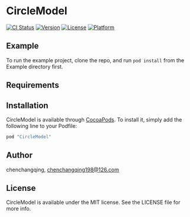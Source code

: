 # CircleModel

[![CI Status](http://img.shields.io/travis/chenchangqing/CircleModel.svg?style=flat)](https://travis-ci.org/chenchangqing/CircleModel)
[![Version](https://img.shields.io/cocoapods/v/CircleModel.svg?style=flat)](http://cocoapods.org/pods/CircleModel)
[![License](https://img.shields.io/cocoapods/l/CircleModel.svg?style=flat)](http://cocoapods.org/pods/CircleModel)
[![Platform](https://img.shields.io/cocoapods/p/CircleModel.svg?style=flat)](http://cocoapods.org/pods/CircleModel)

## Example

To run the example project, clone the repo, and run `pod install` from the Example directory first.

## Requirements

## Installation

CircleModel is available through [CocoaPods](http://cocoapods.org). To install
it, simply add the following line to your Podfile:

```ruby
pod "CircleModel"
```

## Author

chenchangqing, chenchangqing198@126.com

## License

CircleModel is available under the MIT license. See the LICENSE file for more info.
